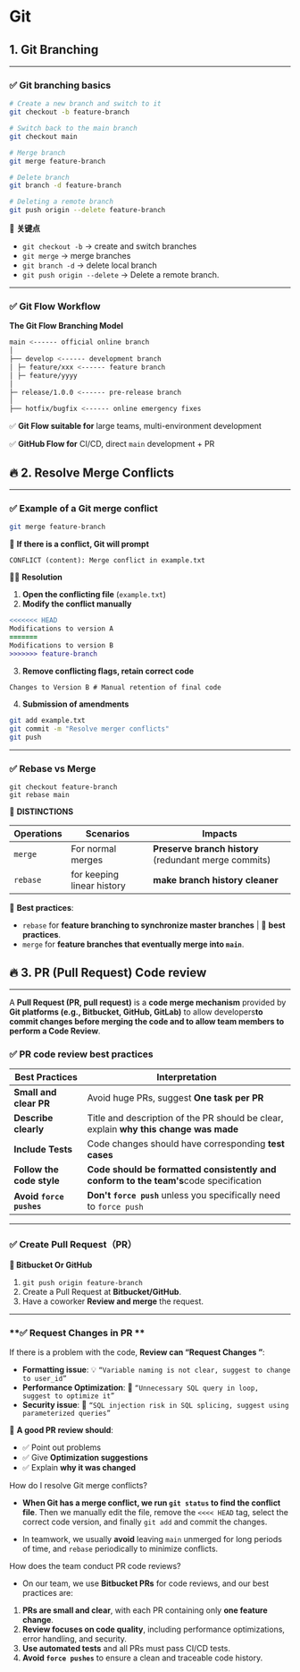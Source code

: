 # Git
##  1. Git Branching

------

### **✅ Git branching basics**

```bash
# Create a new branch and switch to it
git checkout -b feature-branch

# Switch back to the main branch
git checkout main

# Merge branch
git merge feature-branch

# Delete branch
git branch -d feature-branch

# Deleting a remote branch
git push origin --delete feature-branch
```

📌 **关键点**

- `git checkout -b` → create and switch branches
- `git merge` → merge branches
- `git branch -d` → delete local branch
- `git push origin --delete` → Delete a remote branch.

------

### **✅ Git Flow Workflow**

**The Git Flow Branching Model**

```bash
main <------ official online branch
│
├── develop <------ development branch
│ ├─ feature/xxx <------ feature branch
│ ├─ feature/yyyy
│
├─ release/1.0.0 <------ pre-release branch
│
├── hotfix/bugfix <------ online emergency fixes
```

✅ **Git Flow suitable for** large teams, multi-environment development

✅ **GitHub Flow for** CI/CD, direct `main` development + PR

## **🔥 2. Resolve Merge Conflicts**

------

### **✅ Example of a Git merge conflict**

```bash
git merge feature-branch
```

🚨 **If there is a conflict, Git will prompt**

```pgsql
CONFLICT (content): Merge conflict in example.txt
```

👨‍💻 **Resolution**

1. **Open the conflicting file** (`example.txt`)
2. **Modify the conflict manually**

```diff
<<<<<<< HEAD
Modifications to version A
=======
Modifications to version B
>>>>>>> feature-branch
```

3. **Remove conflicting flags, retain correct code**

```diff
Changes to Version B # Manual retention of final code
```
4. **Submission of amendments**

```bash
git add example.txt
git commit -m "Resolve merger conflicts"
git push
```

------

### **✅ Rebase vs Merge**

```
git checkout feature-branch
git rebase main
```

📌 **DISTINCTIONS**

| Operations | Scenarios | Impacts |
| -------- | ------------------ | --------------------------------------- |
| `merge` | For normal merges | **Preserve branch history** (redundant merge commits) |
| `rebase` | for keeping linear history | **make branch history cleaner** |

🚀 **Best practices**:

- `rebase` for **feature branching to synchronize master branches** | 🚀 **best practices**.
- `merge` for **feature branches that eventually merge into `main`**.

## **🔥 3. PR (Pull Request) Code review**

------

A **Pull Request (PR, pull request)** is a **code merge mechanism** provided by **Git platforms (e.g., Bitbucket, GitHub, GitLab)** to allow developers**to commit changes before merging the code and to allow team members to perform a Code Review**.
### **✅ PR code review best practices**

| **Best Practices** | **Interpretation** |
| --------------------- | ------------------------------------------------ |
| **Small and clear PR** | Avoid huge PRs, suggest **One task per PR** |
| **Describe clearly** | Title and description of the PR should be clear, explain **why this change was made** |
| **Include Tests** | Code changes should have corresponding **test cases** |
| **Follow the code style** |**Code should be formatted consistently and conform to the team's**code specification|
| **Avoid `force pushes`** | **Don't `force push`** unless you specifically need to `force push`|
------

### **✅ Create Pull Request（PR）**

**📌 Bitbucket Or GitHub**

1. `git push origin feature-branch`
2. Create a Pull Request at **Bitbucket/GitHub**.
3. Have a coworker **Review and merge** the request.

------

### **✅ Request Changes in PR **

If there is a problem with the code, **Review can “Request Changes ”**:

- **Formatting issue**: 💡 `“Variable naming is not clear, suggest to change to user_id”`
- **Performance Optimization**: 🚀 `“Unnecessary SQL query in loop, suggest to optimize it”`
- **Security issue**: 🔐 `“SQL injection risk in SQL splicing, suggest using parameterized queries”`

📌 **A good PR review should**: 
 - ✅ Point out problems
 - ✅ Give **Optimization suggestions**
 - ✅ Explain **why it was changed**

How do I resolve Git merge conflicts?

 - **When Git has a merge conflict, we run `git status` to find the conflict file**. Then we manually edit the file, remove the `<<<< HEAD` tag, select the correct code version, and finally `git add` and commit the changes.

 - In teamwork, we usually **avoid** leaving `main` unmerged for long periods of time, and `rebase` periodically to minimize conflicts.

How does the team conduct PR code reviews?

 - On our team, we use **Bitbucket PRs** for code reviews, and our best practices are:

1. **PRs are small and clear**, with each PR containing only **one feature change**.
2. **Review focuses on code quality**, including performance optimizations, error handling, and security.
3. **Use automated tests** and all PRs must pass CI/CD tests.
4. **Avoid `force pushes`** to ensure a clean and traceable code history.